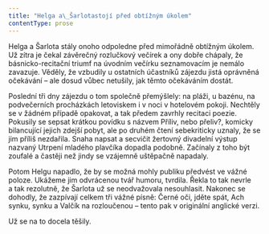```yaml
---
title: "Helga a\_Šarlotastojí před obtížným úkolem"
contentType: prose
---
```


<section>

Helga a Šarlota stály onoho odpoledne před mimořádně obtížným úkolem. Už zítra je čekal závěrečný rozlučkový večírek a ony dobře chápaly, že básnicko-recitační triumf na úvodním večírku seznamovacím je nemálo zavazuje. Věděly, že vzbudily u ostatních účastníků zájezdu jistá oprávněná očekávání – ale dosud vůbec netušily, jak těmto očekáváním dostát.

Poslední tři dny zájezdu o tom společně přemýšlely: na pláži, u bazénu, na podvečerních procházkách letoviskem i v noci v hotelovém pokoji. Nechtěly se v žádném případě opakovat, a tak předem zavrhly recitaci poezie. Pokusily se sepsat krátkou povídku s názvem Příliv, nebo přeliv?, komicky bilancující jejich zdejší pobyt, ale po druhém čtení sebekriticky uznaly, že se jim příliš nezdařila. Snaha napsat a secvičit žertovný divadelní výstup nazvaný Utrpení mladého plavčíka dopadla podobně. Začínaly z toho být zoufalé a častěji než jindy se vzájemně uštěpačně napadaly.

Potom Helgu napadlo, že by se možná mohly publiku předvést ve vážné poloze. Ukážeme jim odvrácenou tvář humoru, tvrdila. Řekla to tak nevrle a tak rezolutně, že Šarlota už se neodvažovala nesouhlasit. Nakonec se dohodly, že zazpívají celkem tři vážné písně: Černé oči, jděte spát, Ach synku, synku a Valčík na rozloučenou – tento pak v originální anglické verzi.

Už se na to docela těšily.

</section>
